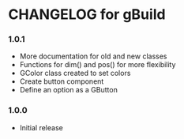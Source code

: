 # CHANGELOG for gBuild

### 1.0.1

- More documentation for old and new classes
- Functions for dim() and pos() for more flexibility
- GColor class created to set colors
- Create button component
- Define an option as a GButton

### 1.0.0

- Initial release
